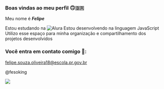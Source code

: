 ### Boas vindas ao meu perfil 🙃🇧🇷

Meu nome é **_Felipe_**

Estou estudando na ![Alura](https://www.alura.com.br)
Estou desenvolvendo na linguagem JavaScript
Utilizo esse espaço para minha organização e compartilhamento dos projetos desenvolvidos

### Você entra em contato comigo 📧:

felipe.souza.oliveira18@escola.pr.gov.br

@fesoking

![](https://media.tenor.com/DVHg9jeKVPYAAAAM/john-mayer-farm.gif)
